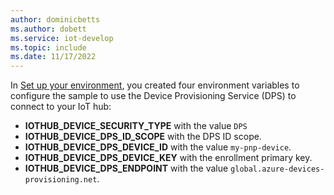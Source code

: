 ```yaml
---
author: dominicbetts
ms.author: dobett
ms.service: iot-develop
ms.topic: include
ms.date: 11/17/2022
---
```


In [Set up your environment](../articles/iot-develop/set-up-environment.md), you created four environment variables to configure the sample to use the Device Provisioning Service (DPS) to connect to your IoT hub:

* **IOTHUB_DEVICE_SECURITY_TYPE** with the value `DPS`
* **IOTHUB_DEVICE_DPS_ID_SCOPE** with the DPS ID scope.
* **IOTHUB_DEVICE_DPS_DEVICE_ID** with the value `my-pnp-device`.
* **IOTHUB_DEVICE_DPS_DEVICE_KEY** with the enrollment primary key.
* **IOTHUB_DEVICE_DPS_ENDPOINT** with the value `global.azure-devices-provisioning.net`.
